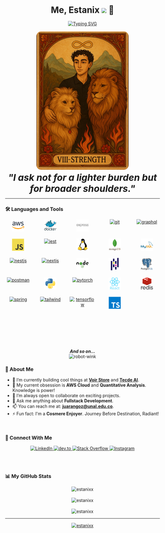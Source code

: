 <div align="center">
  <h1 align="center">
    Me, Estanix
    <img src="https://media.giphy.com/media/hvRJCLFzcasrR4ia7z/giphy.gif" width="30px"/>
    🤖
  </h1>
  <a href="https://github.com/estanixx">
    <img src="https://readme-typing-svg.herokuapp.com?font=Poppins&weight=700&size=33&duration=2000&pause=1000&color=F7F7F7&center=true&vCenter=true&random=true&width=700&lines=Tireless+Learner+from+Colombia+%F0%9F%A7%A0;Fullstack+Developer+%F0%9F%91%BE;AWS+Cloud+Enthusiast+%E2%9B%88%EF%B8%8F;Quant+Trader+%F0%9F%92%B8" alt="Typing SVG" />
  </a>
</div>

<br>

<div align="center" style='font-size: 30px'>
  <img src="assets/img/strength.jpg" alt="Strength Tarot Card" width="300" style="border-radius: 15px;"/>
  <br>
  <b><i>"I ask not for a lighter burden but for broader shoulders."</i></b>
</div>

<hr/>

### 🛠️ Languages and Tools

<div style='margin: 0 auto; display: grid; grid-template-columns: repeat(5, 1fr); grid-template-rows: repeat(7, 1fr); grid-column-gap: 20px; grid-row-gap: 20px;' align='center'>
  <a href="https://aws.amazon.com" target="_blank" rel="noreferrer"> <img src="https://raw.githubusercontent.com/devicons/devicon/master/icons/amazonwebservices/amazonwebservices-original-wordmark.svg" alt="aws" width="40" height="40"/> </a>
  <a href="https://www.docker.com/" target="_blank" rel="noreferrer"> <img src="https://raw.githubusercontent.com/devicons/devicon/master/icons/docker/docker-original-wordmark.svg" alt="docker" width="40" height="40"/> </a>
  <a href="https://expressjs.com" target="_blank" rel="noreferrer"> <img src="https://raw.githubusercontent.com/devicons/devicon/master/icons/express/express-original-wordmark.svg" alt="express" width="40" height="40"/> </a>
  <a href="https://git-scm.com/" target="_blank" rel="noreferrer"> <img src="https://www.vectorlogo.zone/logos/git-scm/git-scm-icon.svg" alt="git" width="40" height="40"/> </a>
  <a href="https://graphql.org" target="_blank" rel="noreferrer"> <img src="https://www.vectorlogo.zone/logos/graphql/graphql-icon.svg" alt="graphql" width="40" height="40"/> </a>
  <a href="https://developer.mozilla.org/en-US/docs/Web/JavaScript" target="_blank" rel="noreferrer"> <img src="https://raw.githubusercontent.com/devicons/devicon/master/icons/javascript/javascript-original.svg" alt="javascript" width="40" height="40"/> </a>
  <a href="https://jestjs.io" target="_blank" rel="noreferrer"> <img src="https://www.vectorlogo.zone/logos/jestjsio/jestjsio-icon.svg" alt="jest" width="40" height="40"/> </a>
  <a href="https://www.linux.org/" target="_blank" rel="noreferrer"> <img src="https://raw.githubusercontent.com/devicons/devicon/master/icons/linux/linux-original.svg" alt="linux" width="40" height="40"/> </a>
  <a href="https://www.mongodb.com/" target="_blank" rel="noreferrer"> <img src="https://raw.githubusercontent.com/devicons/devicon/master/icons/mongodb/mongodb-original-wordmark.svg" alt="mongodb" width="40" height="40"/> </a>
  <a href="https://www.mysql.com/" target="_blank" rel="noreferrer"> <img src="https://raw.githubusercontent.com/devicons/devicon/master/icons/mysql/mysql-original-wordmark.svg" alt="mysql" width="40" height="40"/> </a>
  <a href="https://nestjs.com/" target="_blank" rel="noreferrer"> <img src="https://nestjs.com/logo-small-gradient.d792062c.svg" alt="nestjs" width="40" height="40"/> </a>
  <a href="https://nextjs.org/" target="_blank" rel="noreferrer"> <img src="https://cdn.worldvectorlogo.com/logos/nextjs-2.svg" alt="nextjs" width="40" height="40"/> </a>
  <a href="https://nodejs.org" target="_blank" rel="noreferrer"> <img src="https://raw.githubusercontent.com/devicons/devicon/master/icons/nodejs/nodejs-original-wordmark.svg" alt="nodejs" width="40" height="40"/> </a>
  <a href="https://pandas.pydata.org/" target="_blank" rel="noreferrer"> <img src="https://raw.githubusercontent.com/devicons/devicon/2ae2a900d2f041da66e950e4d48052658d850630/icons/pandas/pandas-original.svg" alt="pandas" width="40" height="40"/> </a>
  <a href="https://www.postgresql.org" target="_blank" rel="noreferrer"> <img src="https://raw.githubusercontent.com/devicons/devicon/master/icons/postgresql/postgresql-original-wordmark.svg" alt="postgresql" width="40" height="40"/> </a>
  <a href="https://postman.com" target="_blank" rel="noreferrer"> <img src="https://www.vectorlogo.zone/logos/getpostman/getpostman-icon.svg" alt="postman" width="40" height="40"/> </a>
  <a href="https://www.python.org" target="_blank" rel="noreferrer"> <img src="https://raw.githubusercontent.com/devicons/devicon/master/icons/python/python-original.svg" alt="python" width="40" height="40"/> </a>
  <a href="https://pytorch.org/" target="_blank" rel="noreferrer"> <img src="https://www.vectorlogo.zone/logos/pytorch/pytorch-icon.svg" alt="pytorch" width="40" height="40"/> </a>
  <a href="https://reactjs.org/" target="_blank" rel="noreferrer"> <img src="https://raw.githubusercontent.com/devicons/devicon/master/icons/react/react-original-wordmark.svg" alt="react" width="40" height="40"/> </a>
  <a href="https://redis.io" target="_blank" rel="noreferrer"> <img src="https://raw.githubusercontent.com/devicons/devicon/master/icons/redis/redis-original-wordmark.svg" alt="redis" width="40" height="40"/> </a>
  <a href="https://spring.io/" target="_blank" rel="noreferrer"> <img src="https://www.vectorlogo.zone/logos/springio/springio-icon.svg" alt="spring" width="40" height="40"/> </a>
  <a href="https://tailwindcss.com/" target="_blank" rel="noreferrer"> <img src="https://www.vectorlogo.zone/logos/tailwindcss/tailwindcss-icon.svg" alt="tailwind" width="40" height="40"/> </a>
  <a href="https://www.tensorflow.org" target="_blank" rel="noreferrer"> <img src="https://www.vectorlogo.zone/logos/tensorflow/tensorflow-icon.svg" alt="tensorflow" width="40" height="40"/> </a>
  <a href="https://www.typescriptlang.org/" target="_blank" rel="noreferrer"> <img src="https://raw.githubusercontent.com/devicons/devicon/master/icons/typescript/typescript-original.svg" alt="typescript" width="40" height="40"/> </a>
</div>

<div align="center">
    <b><i>And so on...</i></b>
    <br/>
    <img src='https://media3.giphy.com/media/v1.Y2lkPTc5MGI3NjExeHRhYWpjN3E0MWRlNHlrYjF5OXEwZHowdHkzNncyOGc2c3VyM3V2bCZlcD12MV9pbnRlcm5hbF9naWZfYnlfaWQmY3Q9cw/i7C42rkeDTeeRz2KRq/giphy.gif' alt='robot-wink' width='100px'/>
</div>

### 🚀 About Me

- 🔭 I’m currently building cool things at **[Voir Store](https://www.voirstore.com/)** and **[Tecde AI](https://www.tecde.ai/)**.
- 🌱 My current obsession is **AWS Cloud** and **Quantitative Analysis**. Knowledge is power!
- 👯 I’m always open to collaborate on exciting projects.
- 💬 Ask me anything about **Fullstack Development**.
- 📫 You can reach me at: **juarangoz@unal.edu.co**.
- ⚡ Fun fact: I'm a **Cosmere Enjoyer**. Journey Before Destination, Radiant!

<br>

### 🔗 Connect With Me

<p align="center">
  <a href="https://www.linkedin.com/in/juan-esteban-arango-zapata-0065822bb/" target="_blank">
    <img src="https://img.shields.io/badge/LinkedIn-0077B5?style=for-the-badge&logo=linkedin&logoColor=white" alt="LinkedIn"/>
  </a>
  <a href="https://dev.to/estanix" target="_blank">
    <img src="https://img.shields.io/badge/dev.to-0A0A0A?style=for-the-badge&logo=dev.to&logoColor=white" alt="dev.to"/>
  </a>
  <a href="https://stackoverflow.com/users/juan-esteban-arango-zapata" target="_blank">
    <img src="https://img.shields.io/badge/Stack_Overflow-FE7A16?style=for-the-badge&logo=stack-overflow&logoColor=white" alt="Stack Overflow"/>
  </a>
  <a href="https://www.instagram.com/estanix/" target="_blank">
    <img src="https://img.shields.io/badge/Instagram-E4405F?style=for-the-badge&logo=instagram&logoColor=white" alt="Instagram"/>
  </a>
</p>

<br>

<br>

### 📊 My GitHub Stats

<p align='center'>
  <img align="center" src="https://github-readme-stats.vercel.app/api/top-langs/?username=estanixx&layout=donut-vertical&theme=dark&hide=jupyter+notebook,c" alt="estanixx" />
  <br><br>
  <img align="center" src="https://github-readme-streak-stats.herokuapp.com/?user=estanixx&theme=dark" alt="estanixx" />
  <br><br>
  <img align="center" src="https://github-readme-stats.vercel.app/api?username=estanixx&show_icons=true&theme=dark&rank_icon=github" alt="estanixx" />
</p>

<hr>

<p align="center">
  <a href="https://github.com/ryo-ma/github-profile-trophy">
    <img src="https://github-profile-trophy.vercel.app/?username=estanixx&theme=dark&column=4&margin-w=15&margin-h=15" alt="estanixx" />
  </a>
</p>

